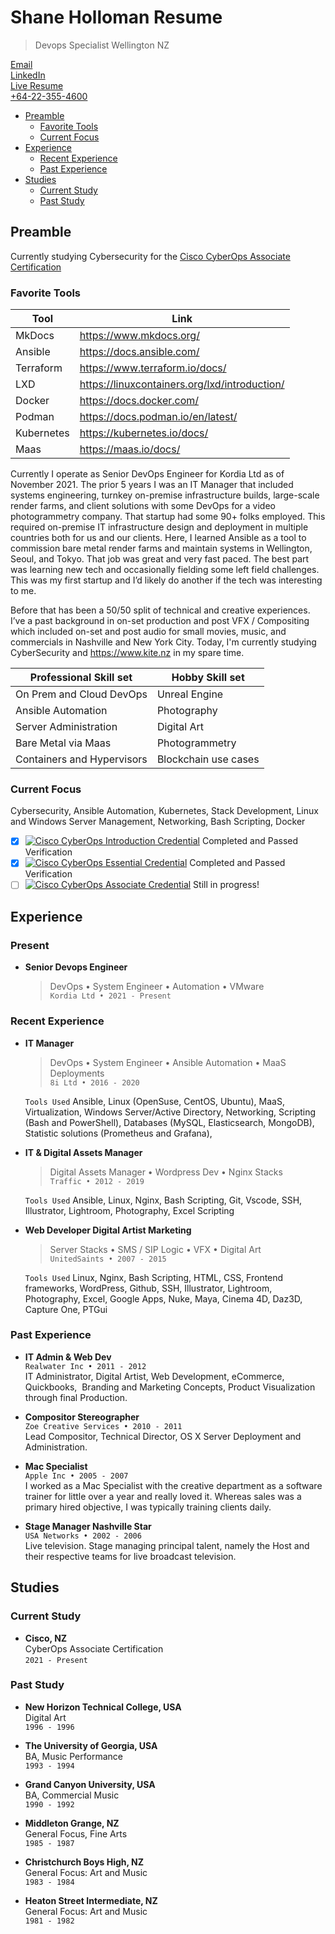 # Shane Holloman Resume

> Devops Specialist
> Wellington NZ

[Email](mailto:shaneholloman@gmail.com)  
[LinkedIn](https://linkedin.com/in/shaneholloman)  
[Live Resume](https://github.com/shaneholloman/resume)  
[+64-22-355-4600](tel:+64-22-355-4600)

<!-- TOC -->

- [Preamble](#preamble)
    - [Favorite Tools](#favorite-tools)
    - [Current Focus](#current-focus)
- [Experience](#experience)
    - [Recent Experience](#recent-experience)
    - [Past Experience](#past-experience)
- [Studies](#studies)
    - [Current Study](#current-study)
    - [Past Study](#past-study)

<!-- /TOC -->

## Preamble

Currently studying Cybersecurity for the [Cisco CyberOps Associate Certification](https://www.credly.com/org/cisco/badge/cyberops-associate)

### Favorite Tools

| Tool       | Link                                            |
| ---------- | ----------------------------------------------- |
| MkDocs     | <https://www.mkdocs.org/>                       |
| Ansible    | <https://docs.ansible.com/>                     |
| Terraform  | <https://www.terraform.io/docs/>                |
| LXD        | <https://linuxcontainers.org/lxd/introduction/> |
| Docker     | <https://docs.docker.com/>                      |
| Podman     | <https://docs.podman.io/en/latest/>             |
| Kubernetes | <https://kubernetes.io/docs/>                   |
| Maas       | <https://maas.io/docs/>                         |

Currently I operate as Senior DevOps Engineer for Kordia Ltd as of November 2021.  The prior 5 years I was an IT Manager that included systems engineering, turnkey on-premise infrastructure builds, large-scale render farms, and client solutions with some DevOps for a video photogrammetry company. That startup had some 90+ folks employed. This required on-premise IT infrastructure design and deployment in multiple countries both for us and our clients. Here, I learned Ansible as a tool to commission bare metal render farms and maintain systems in Wellington, Seoul, and Tokyo. That job was great and very fast paced. The best part was learning new tech and occasionally fielding some left field challenges. This was my first startup and I’d likely do another if the tech was interesting to me.

Before that has been a 50/50 split of technical and creative experiences. I’ve a past background in on-set production and post VFX / Compositing which included on-set and post audio for small movies, music, and commercials in Nashville and New York City. Today, I'm currently studying CyberSecurity and https://www.kite.nz in my spare time.

| Professional Skill set     | Hobby Skill set      |
| -------------------------- | -------------------- |
| On Prem and Cloud DevOps   | Unreal Engine        |
| Ansible Automation         | Photography          |
| Server Administration      | Digital Art          |
| Bare Metal via Maas        | Photogrammetry       |
| Containers and Hypervisors | Blockchain use cases |

### Current Focus

Cybersecurity, Ansible Automation, Kubernetes, Stack Development, Linux and Windows Server Management, Networking, Bash Scripting, Docker

- [x] [![Cisco CyberOps Introduction Credential](https://img.shields.io/badge/Cisco-CyberOps%20Introduction-brightgreen?style=flat-square&logo=cisco)](https://www.credly.com/badges/41b7aa38-e84d-4283-942f-e5b6dd612cbe) Completed and Passed Verification
- [x] [![Cisco CyberOps Essential Credential](https://img.shields.io/badge/Cisco-CyberOps%20Essentials-brightgreen?style=flat-square&logo=cisco)](https://www.credly.com/badges/ed9ff8dc-9fe4-4e25-8c89-22c092716bd1) Completed and Passed Verification
- [ ] [![Cisco CyberOps Associate Credential](https://img.shields.io/badge/Cisco-CyberOps%20Associate-blue?style=flat-square&logo=cisco)](https://www.credly.com/org/cisco/badge/cyberops-associate) Still in progress!

## Experience

### Present

- **Senior Devops Engineer**

  > DevOps • System Engineer • Automation • VMware  
  > `Kordia Ltd • 2021 - Present`

### Recent Experience

- **IT Manager**

  > DevOps • System Engineer • Ansible Automation • MaaS Deployments  
  > `8i Ltd • 2016 - 2020`

  `Tools Used` Ansible, Linux (OpenSuse, CentOS, Ubuntu), MaaS, Virtualization, Windows Server/Active Directory, Networking, Scripting (Bash and PowerShell), Databases (MySQL, Elasticsearch, MongoDB), Statistic solutions (Prometheus and Grafana),

- **IT & Digital Assets Manager**

  > Digital Assets Manager • Wordpress Dev • Nginx Stacks  
  > `Traffic • 2012 - 2019`

  `Tools Used`
  Ansible, Linux, Nginx, Bash Scripting, Git, Vscode, SSH, Illustrator, Lightroom, Photography, Excel Scripting

- **Web Developer Digital Artist Marketing**

  > Server Stacks • SMS / SIP Logic • VFX • Digital Art  
  >  `UnitedSaints • 2007 - 2015`

  `Tools Used` Linux, Nginx, Bash Scripting, HTML, CSS, Frontend frameworks, WordPress, Github, SSH, Illustrator, Lightroom, Photography, Excel, Google Apps, Nuke, Maya, Cinema 4D, Daz3D, Capture One, PTGui

### Past Experience

- **IT Admin & Web Dev**  
  `Realwater Inc • 2011 - 2012`  
  IT Administrator, Digital Artist, Web Development, eCommerce, Quickbooks,  Branding and Marketing Concepts, Product Visualization through final Production.

- **Compositor Stereographer**  
  `Zoe Creative Services • 2010 - 2011`  
  Lead Compositor, Technical Director, OS X Server Deployment and Administration.

- **Mac Specialist**  
  `Apple Inc • 2005 - 2007`  
  I worked as a Mac Specialist with the creative department as a software trainer for little over a year and really loved it. Whereas sales was a primary hired objective, I was typically training clients daily.

- **Stage Manager Nashville Star**  
  `USA Networks • 2002 - 2006`  
  Live television. Stage managing principal talent, namely the Host and their respective teams for live broadcast television.

## Studies

### Current Study

- **Cisco, NZ**  
  CyberOps Associate Certification  
  `2021 - Present`

### Past Study

- **New Horizon Technical College, USA**  
  Digital Art  
  `1996 - 1996`

- **The University of Georgia, USA**  
  BA, Music Performance  
  `1993 - 1994`

- **Grand Canyon University, USA**  
  BA, Commercial Music  
  `1990 - 1992`

- **Middleton Grange, NZ**  
  General Focus, Fine Arts  
  `1985 - 1987`

- **Christchurch Boys High, NZ**  
  General Focus: Art and Music  
  `1983 - 1984`

- **Heaton Street Intermediate, NZ**  
  General Focus: Art and Music  
  `1981 - 1982`
